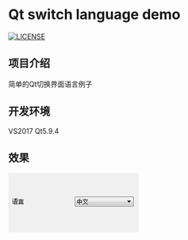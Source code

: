 # Qt switch language demo
[![LICENSE](https://img.shields.io/badge/license-Anti%20996-blue.svg)](https://github.com/996icu/996.ICU/blob/master/LICENSE)
## 项目介绍
简单的Qt切换界面语言例子

## 开发环境
VS2017 Qt5.9.4

## 效果
![Effect](./GIF.gif)
